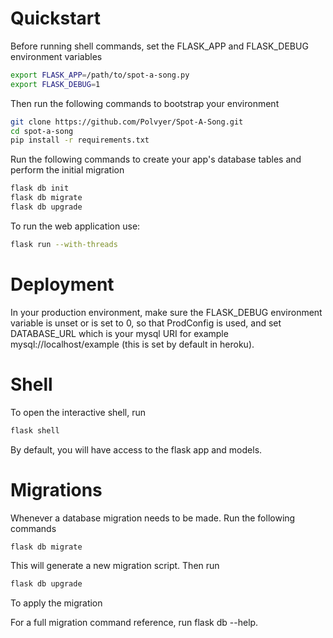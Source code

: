 # Quickstart

Before running shell commands, set the FLASK_APP and FLASK_DEBUG environment variables

```bash
export FLASK_APP=/path/to/spot-a-song.py
export FLASK_DEBUG=1
```

Then run the following commands to bootstrap your environment

```bash
git clone https://github.com/Polvyer/Spot-A-Song.git
cd spot-a-song
pip install -r requirements.txt
```

Run the following commands to create your app's database tables and perform the initial migration

```bash
flask db init
flask db migrate
flask db upgrade
```

To run the web application use:

```bash
flask run --with-threads
```

# Deployment

In your production environment, make sure the FLASK_DEBUG environment variable is unset or is set to 0, so that ProdConfig is used, and set DATABASE_URL which is your mysql URI for example mysql://localhost/example (this is set by default in heroku).

# Shell 

To open the interactive shell, run

```bash
flask shell
```

By default, you will have access to the flask app and models.

# Migrations

Whenever a database migration needs to be made. Run the following commands

```bash
flask db migrate
```

This will generate a new migration script. Then run

```bash
flask db upgrade
```
To apply the migration

For a full migration command reference, run flask db --help.
